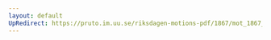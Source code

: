 ```yaml
---
layout: default
UpRedirect: https://pruto.im.uu.se/riksdagen-motions-pdf/1867/mot_1867__fk__15/mot_1867__fk__15-005.pdf
---
```

